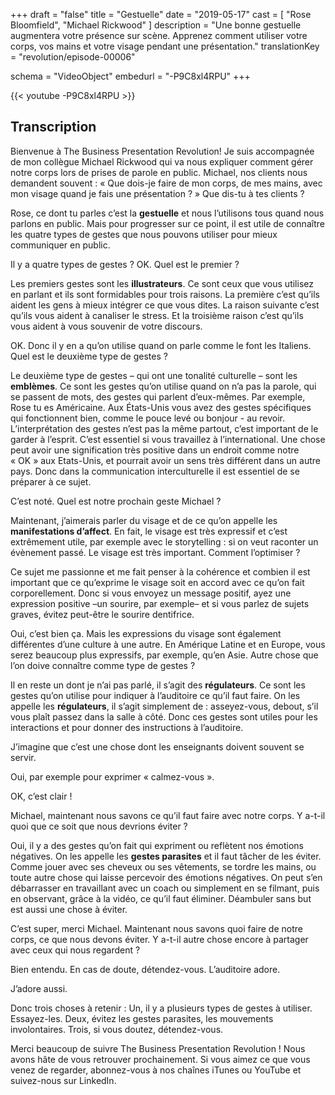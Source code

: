 +++
draft 		= "false"
title 		= "Gestuelle"
date		= "2019-05-17"
cast		= [ "Rose Bloomfield", "Michael Rickwood" ]
description = "Une bonne gestuelle augmentera votre présence sur scène. Apprenez comment utiliser votre corps, vos mains et votre visage pendant une présentation."
translationKey  = "revolution/episode-00006"

schema			= "VideoObject"
embedurl			= "-P9C8xl4RPU"
+++

{{< youtube -P9C8xl4RPU >}}

## Transcription

Bienvenue à The Business Presentation Revolution! Je suis accompagnée de mon collègue Michael Rickwood qui va nous expliquer comment gérer notre corps lors de prises de parole en public. Michael, nos clients nous demandent souvent : « Que dois-je faire de mon corps, de mes mains, avec mon visage quand je fais une présentation ? » Que dis-tu à tes clients ?

Rose, ce dont tu parles c’est la **gestuelle** et nous l’utilisons tous quand nous parlons en public. Mais pour progresser sur ce point, il est utile de connaître les quatre types de gestes que nous pouvons utiliser pour mieux communiquer en public.

Il y a quatre types de gestes ? OK. Quel est le premier ?

Les premiers gestes sont les **illustrateurs**. Ce sont ceux que vous utilisez en parlant et ils sont formidables pour trois raisons. La première c’est qu’ils aident les gens à mieux intégrer ce que vous dites. La raison suivante c’est qu’ils vous aident à canaliser le stress. Et la troisième raison c’est qu’ils vous aident à vous souvenir de votre discours.

OK. Donc il y en a qu’on utilise quand on parle comme le font les Italiens. Quel est le deuxième type de gestes ?

Le deuxième type de gestes – qui ont une tonalité culturelle – sont les **emblèmes**. Ce sont les gestes qu’on utilise quand on n’a pas la parole, qui se passent de mots, des gestes qui parlent d’eux-mêmes. Par exemple, Rose tu es Américaine. Aux États-Unis vous avez des gestes spécifiques qui fonctionnent bien, comme le pouce levé ou bonjour - au revoir. L’interprétation des gestes n’est pas la même partout, c’est important de le garder à l’esprit. C’est essentiel si vous travaillez à l’international. Une chose peut avoir une signification très positive dans un endroit comme notre « OK » aux Etats-Unis, et pourrait avoir un sens très différent dans un autre pays. Donc dans la communication interculturelle il est essentiel de se préparer à ce sujet.

C’est noté. Quel est notre prochain geste Michael ?

Maintenant, j’aimerais parler du visage et de ce qu’on appelle les **manifestations d’affect**. En fait, le visage est très expressif et c’est extrêmement utile, par exemple avec le storytelling : si on veut raconter un évènement passé. Le visage est très important. Comment l’optimiser ?

Ce sujet me passionne et me fait penser à la cohérence et combien il est important que ce qu’exprime le visage soit en accord avec ce qu’on fait corporellement. Donc si vous envoyez un message positif, ayez une expression positive –un sourire, par exemple– et si vous parlez de sujets graves, évitez peut-être le sourire dentifrice.

Oui, c’est bien ça. Mais les expressions du visage sont également différentes d’une culture à une autre. En Amérique Latine et en Europe, vous serez beaucoup plus expressifs, par exemple, qu’en Asie. Autre chose que l’on doive connaître comme type de gestes ?

Il en reste un dont je n’ai pas parlé, il s’agit des **régulateurs**. Ce sont les gestes qu’on utilise pour indiquer à l’auditoire ce qu’il faut faire. On les appelle les **régulateurs**, il s’agit simplement de : asseyez-vous, debout, s’il vous plaît passez dans la salle à côté. Donc ces gestes sont utiles pour les interactions et pour donner des instructions à l’auditoire.

J’imagine que c’est une chose dont les enseignants doivent souvent se servir.

Oui, par exemple pour exprimer « calmez-vous ». 

OK, c’est clair !

Michael, maintenant nous savons ce qu’il faut faire avec notre corps. Y a-t-il quoi que ce soit que nous devrions éviter ?

Oui, il y a des gestes qu’on fait qui expriment ou reflètent nos émotions négatives. On les appelle les **gestes parasites** et il faut tâcher de les éviter. Comme jouer avec ses cheveux ou ses vêtements, se tordre les mains, ou toute autre chose qui laisse percevoir des émotions négatives. On peut s’en débarrasser en travaillant avec un coach ou simplement en se filmant, puis en observant, grâce à la vidéo, ce qu’il faut éliminer. Déambuler sans but est aussi une chose à éviter.

C’est super, merci Michael. Maintenant nous savons quoi faire de notre corps, ce que nous devons éviter. Y a-t-il autre chose encore à partager avec ceux qui nous regardent ?

Bien entendu.
En cas de doute, détendez-vous.
L’auditoire adore.

J’adore aussi.

Donc trois choses à retenir :
Un, il y a plusieurs types de gestes à utiliser. Essayez-les.
Deux, évitez les gestes parasites, les mouvements involontaires.
Trois, si vous doutez, détendez-vous.

Merci beaucoup de suivre The Business Presentation Revolution !  Nous avons hâte de vous retrouver prochainement. Si vous aimez ce que vous venez de regarder, abonnez-vous à nos chaînes iTunes ou YouTube et suivez-nous sur LinkedIn.
